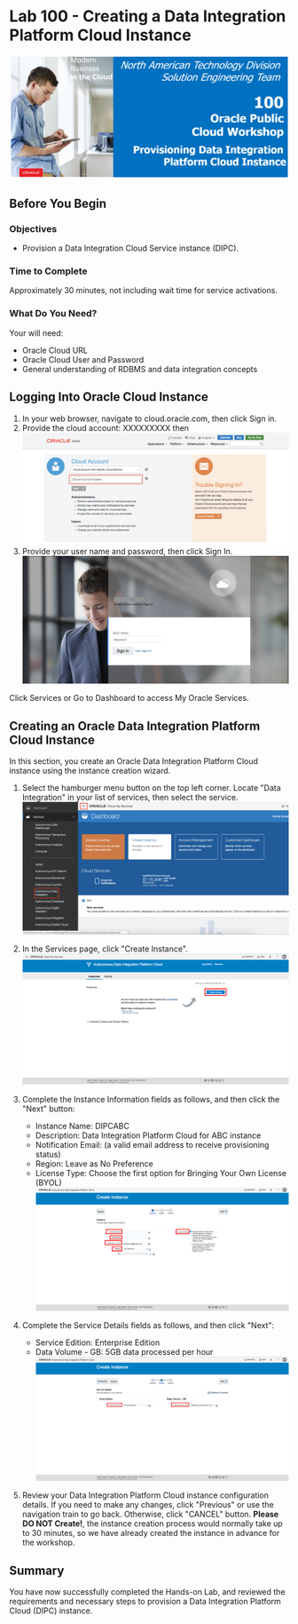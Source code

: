 # Lab 100 -  Creating a Data Integration Platform Cloud Instance
![](images/100/image100_0.png)


## Before You Begin

### Objectives
- Provision a Data Integration Cloud Service instance (DIPC). 

### Time to Complete
Approximately 30 minutes, not including wait time for service activations.

### What Do You Need?
Your will need:

- Oracle Cloud URL
- Oracle Cloud User and Password
- General understanding of RDBMS and data integration concepts


## Logging Into Oracle Cloud Instance

1. In your web browser, navigate to cloud.oracle.com, then click Sign in.
2. Provide the cloud account: XXXXXXXXX then <Enter>
![](images/100/image100_01.png)
3. Provide your user name and password, then click Sign In. ![](images/100/image100_1.png)

Click Services or Go to Dashboard to access My Oracle Services.

## Creating an Oracle Data Integration Platform Cloud Instance

In this section, you create an Oracle Data Integration Platform Cloud instance using the instance creation wizard.

1. Select the hamburger menu button on the top left corner. Locate "Data Integration" in your list of services, then select the service. ![](images/100/image100_11p.png)

2. In the Services page, click "Create Instance". ![](images/100/image100_12p.png)

3. Complete the Instance Information fields as follows, and then click the "Next" button:
    - Instance Name: DIPCABC
    - Description: Data Integration Platform Cloud for ABC instance
    - Notification Email: (a valid email address to receive provisioning status)
    - Region: Leave as No Preference
    - License Type: Choose the first option for Bringing Your Own License (BYOL)![](images/100/image100_13p.png)
    
4. Complete the Service Details fields as follows, and then click "Next":
    - Service Edition: Enterprise Edition
    - Data Volume - GB: 5GB data processed per hour ![](images/100/image100_14p.png)
    
5. Review your Data Integration Platform Cloud instance configuration details. If you need to make any changes, click "Previous" or use the navigation train to go back. Otherwise, click "CANCEL" button. **Please DO NOT Create!**, the instance creation process would normally take up to 30 minutes, so we have already created the instance in advance for the workshop.


## Summary
You have now successfully completed the Hands-on Lab, and reviewed the requirements and necessary steps to provision a Data Integration Platform Cloud (DIPC) instance.